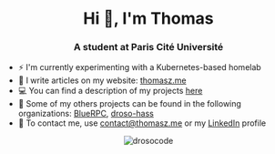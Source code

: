 <h1 align="center">Hi 👋, I'm Thomas</h1>
<h3 align="center">A student at Paris Cité Université</h3>

- ⚡ I'm currently experimenting with a Kubernetes-based homelab
- 📝 I write articles on my website: [thomasz.me](https://thomasz.me)
- 💻 You can find a description of my projects [here](https://thomasz.me/projects)
- 📼 Some of my others projects can be found in the following organizations: [BlueRPC](https://github.com/BlueRPC), [droso-hass](https://github.com/droso-hass)
- 💼 To contact me, use contact@thomasz.me or my [LinkedIn](https://www.linkedin.com/in/thomas-zouba/) profile

<p align="center"><img src="https://github-readme-stats.vercel.app/api?username=drosocode&show_icons=true&theme=dark&locale=en" alt="drosocode" /></p>
